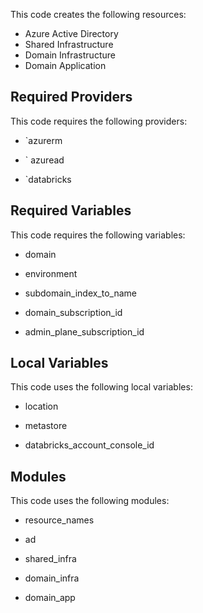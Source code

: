 This code creates the following resources:

-   Azure Active Directory
-   Shared Infrastructure
-   Domain Infrastructure
-   Domain Application

Required Providers
------------------

This code requires the following providers:

-   `azurerm

-   ` azuread

-   `databricks

Required Variables
------------------

This code requires the following variables:

-   domain

-    environment

-   subdomain_index_to_name

-   domain_subscription_id

-   admin_plane_subscription_id


Local Variables
---------------

This code uses the following local variables:

-   location

-   metastore

-   databricks_account_console_id


Modules
-------

This code uses the following modules:

-   resource_names

-   ad

-   shared_infra

-   domain_infra

-   domain_app

    